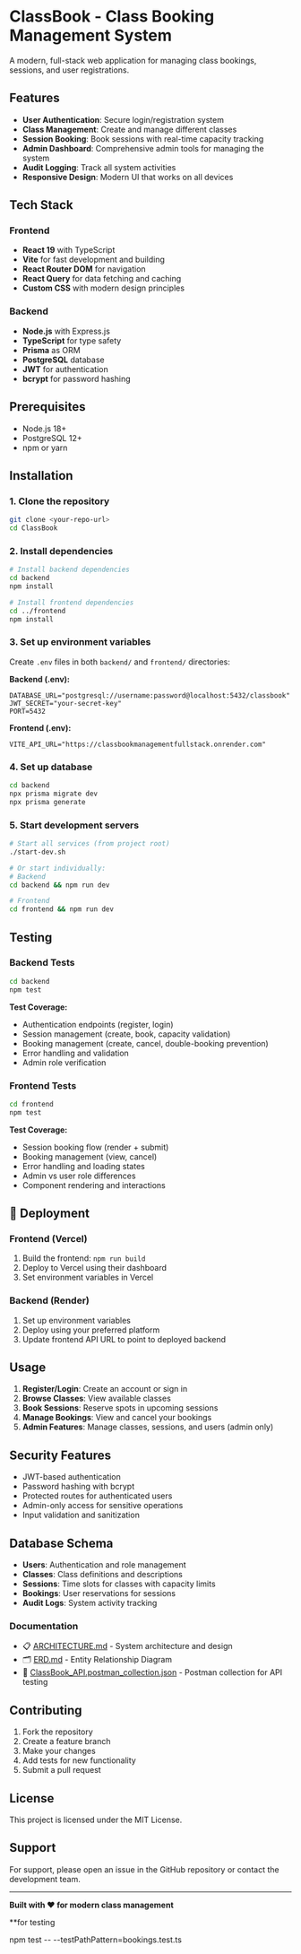 #  ClassBook - Class Booking Management System

A modern, full-stack web application for managing class bookings, sessions, and user registrations.

##  Features

- **User Authentication**: Secure login/registration system
- **Class Management**: Create and manage different classes
- **Session Booking**: Book sessions with real-time capacity tracking
- **Admin Dashboard**: Comprehensive admin tools for managing the system
- **Audit Logging**: Track all system activities
- **Responsive Design**: Modern UI that works on all devices

##  Tech Stack

### Frontend

- **React 19** with TypeScript
- **Vite** for fast development and building
- **React Router DOM** for navigation
- **React Query** for data fetching and caching
- **Custom CSS** with modern design principles

### Backend

- **Node.js** with Express.js
- **TypeScript** for type safety
- **Prisma** as ORM
- **PostgreSQL** database
- **JWT** for authentication
- **bcrypt** for password hashing

##  Prerequisites

- Node.js 18+
- PostgreSQL 12+
- npm or yarn

##  Installation

### 1. Clone the repository

```bash
git clone <your-repo-url>
cd ClassBook
```

### 2. Install dependencies

```bash
# Install backend dependencies
cd backend
npm install

# Install frontend dependencies
cd ../frontend
npm install
```

### 3. Set up environment variables

Create `.env` files in both `backend/` and `frontend/` directories:

**Backend (.env):**

```env
DATABASE_URL="postgresql://username:password@localhost:5432/classbook"
JWT_SECRET="your-secret-key"
PORT=5432
```

**Frontend (.env):**

```env
VITE_API_URL="https://classbookmanagementfullstack.onrender.com"
```

### 4. Set up database

```bash
cd backend
npx prisma migrate dev
npx prisma generate
```

### 5. Start development servers

```bash
# Start all services (from project root)
./start-dev.sh

# Or start individually:
# Backend
cd backend && npm run dev

# Frontend
cd frontend && npm run dev
```

##  Testing

### Backend Tests

```bash
cd backend
npm test
```

**Test Coverage:**

- Authentication endpoints (register, login)
- Session management (create, book, capacity validation)
- Booking management (create, cancel, double-booking prevention)
- Error handling and validation
- Admin role verification

### Frontend Tests

```bash
cd frontend
npm test
```

**Test Coverage:**

- Session booking flow (render + submit)
- Booking management (view, cancel)
- Error handling and loading states
- Admin vs user role differences
- Component rendering and interactions

## 🚀 Deployment

### Frontend (Vercel)

1. Build the frontend: `npm run build`
2. Deploy to Vercel using their dashboard
3. Set environment variables in Vercel

### Backend (Render)

1. Set up environment variables
2. Deploy using your preferred platform
3. Update frontend API URL to point to deployed backend

##  Usage

1. **Register/Login**: Create an account or sign in
2. **Browse Classes**: View available classes
3. **Book Sessions**: Reserve spots in upcoming sessions
4. **Manage Bookings**: View and cancel your bookings
5. **Admin Features**: Manage classes, sessions, and users (admin only)

##  Security Features

- JWT-based authentication
- Password hashing with bcrypt
- Protected routes for authenticated users
- Admin-only access for sensitive operations
- Input validation and sanitization

## Database Schema

- **Users**: Authentication and role management
- **Classes**: Class definitions and descriptions
- **Sessions**: Time slots for classes with capacity limits
- **Bookings**: User reservations for sessions
- **Audit Logs**: System activity tracking

### Documentation

- 📋 [ARCHITECTURE.md](./ARCHITECTURE.md) - System architecture and design
- 🗂️ [ERD.md](./ERD.md) - Entity Relationship Diagram
- 📮 [ClassBook_API.postman_collection.json](./ClassBook_API.postman_collection.json) - Postman collection for API testing

##  Contributing

1. Fork the repository
2. Create a feature branch
3. Make your changes
4. Add tests for new functionality
5. Submit a pull request

## License

This project is licensed under the MIT License.

## Support

For support, please open an issue in the GitHub repository or contact the development team.

---

**Built with ❤️ for modern class management**

**for testing

npm test -- --testPathPattern=bookings.test.ts
